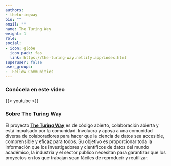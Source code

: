 ```yaml
---
authors:
- theturingway
bio: ""
email: ""
name: The Turing Way
weight: 1
role: 
social:
- icon: globe
  icon_pack: fas
  link: https://the-turing-way.netlify.app/index.html
superuser: false
user_groups:
-  Fellow Communities
---
```


### Conócela en este video

{{< youtube  >}} 

### Sobre The Turing Way

El proyecto **[The Turing Way](https://the-turing-way.netlify.app/index.html)** es de código abierto, colaboración abierta y está impulsado por la comunidad. Involucra y apoya a una comunidad diversa de colaboradores para hacer que la ciencia de datos sea accesible, comprensible y eficaz para todos. Su objetivo es proporcionar toda la información que los investigadores y científicos de datos del mundo académico, la industria y el sector público necesitan para garantizar que los proyectos en los que trabajan sean fáciles de reproducir y reutilizar.
